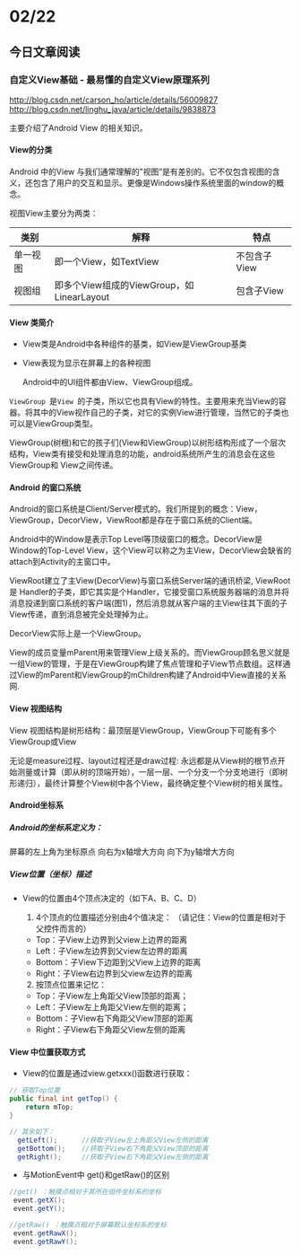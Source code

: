 # 02/22
## 今日文章阅读
### 自定义View基础 - 最易懂的自定义View原理系列
http://blog.csdn.net/carson_ho/article/details/56009827
http://blog.csdn.net/linghu_java/article/details/9838873

主要介绍了Android View 的相关知识。

#### View的分类
Android 中的View 与我们通常理解的"视图”是有差别的。它不仅包含视图的含义，还包含了用户的交互和显示。更像是Windows操作系统里面的window的概念。

视图View主要分为两类：

| 类别 | 解释 |	特点 |
|----|----|----|
|单一视图	| 即一个View，如TextView	| 不包含子View|
|视图组	| 即多个View组成的ViewGroup，如LinearLayout |	包含子View|


#### View 类简介
- View类是Android中各种组件的基类，如View是ViewGroup基类
- View表现为显示在屏幕上的各种视图
 
    Android中的UI组件都由View、ViewGroup组成。 

`ViewGroup `是`View `的子类，所以它也具有View的特性。主要用来充当View的容器。将其中的View视作自己的子类，对它的实例View进行管理，当然它的子类也可以是ViewGroup类型。

ViewGroup(树根)和它的孩子们(View和ViewGroup)以树形结构形成了一个层次结构，View类有接受和处理消息的功能，android系统所产生的消息会在这些ViewGroup和 View之间传递。

#### Android 的窗口系统
Android的窗口系统是Client/Server模式的。我们所提到的概念：View，ViewGroup，DecorView，ViewRoot都是存在于窗口系统的Client端。

Android中的Window是表示Top Level等顶级窗口的概念。DecorView是Window的Top-Level View，这个View可以称之为主View，DecorView会缺省的attach到Activity的主窗口中。

ViewRoot建立了主View(DecorView)与窗口系统Server端的通讯桥梁, ViewRoot是 Handler的子类，即它其实是个Handler，它接受窗口系统服务器端的消息并将消息投递到窗口系统的客户端(图1)，然后消息就从客户端的主View往其下面的子View传递，直到消息被完全处理掉为止。


DecorView实际上是一个ViewGroup。
    
View的成员变量mParent用来管理View上级关系的。而ViewGroup顾名思义就是一组View的管理，于是在ViewGroup构建了焦点管理和子View节点数组。这样通过View的mParent和ViewGroup的mChildren构建了Android中View直接的关系网.

#### View 视图结构
View 视图结构是树形结构：最顶层是ViewGroup，ViewGroup下可能有多个ViewGroup或View
    
无论是measure过程、layout过程还是draw过程: 永远都是从View树的根节点开始测量或计算（即从树的顶端开始），一层一层、一个分支一个分支地进行（即树形递归），最终计算整个View树中各个View，最终确定整个View树的相关属性。    
   
#### Android坐标系    
##### Android的坐标系定义为：
屏幕的左上角为坐标原点
向右为x轴增大方向
向下为y轴增大方向  
  
##### View位置（坐标）描述
- View的位置由4个顶点决定的（如下A、B、C、D）   
    1. 4个顶点的位置描述分别由4个值决定： 
    （请记住：View的位置是相对于父控件而言的）    
    - Top：子View上边界到父view上边界的距离
    - Left：子View左边界到父view左边界的距离
    - Bottom：子View下边距到父View上边界的距离
    - Right：子View右边界到父view左边界的距离   
    
    2. 按顶点位置来记忆：    
    - Top：子View左上角距父View顶部的距离；
    - Left：子View左上角距父View左侧的距离；
    - Bottom：子View右下角距父View顶部的距离
    - Right：子View右下角距父View左侧的距离
    
#### View 中位置获取方式 
- View的位置是通过view.getxxx()函数进行获取：
```Java
// 获取Top位置
public final int getTop() {  
    return mTop;  
}  

// 其余如下：
  getLeft();      //获取子View左上角距父View左侧的距离
  getBottom();    //获取子View右下角距父View顶部的距离
  getRight();     //获取子View右下角距父View左侧的距离
```

- 与MotionEvent中 get()和getRaw()的区别
```Java
//get() ：触摸点相对于其所在组件坐标系的坐标
 event.getX();       
 event.getY();

//getRaw() ：触摸点相对于屏幕默认坐标系的坐标
 event.getRawX();    
 event.getRawY();
```